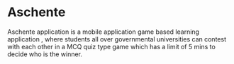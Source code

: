 # Aschente

Aschente application is a mobile application game based learning application , where students all over governmental universities can contest with each other in a MCQ quiz type game which has a limit of 5 mins to decide who is the winner.
